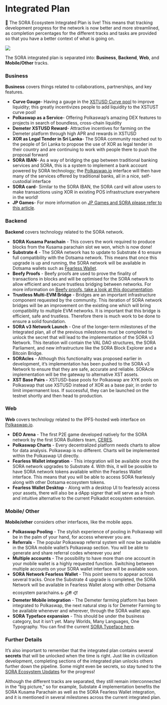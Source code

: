 # Integrated Plan

🎉 The SORA Ecosystem Integrated Plan is live! This means that tracking development progress for the network is now better and more streamlined, as completion percentages for the different tracks and tasks are provided so that you have a better context of what is going on.

![](https://sora.org/plan)

The SORA integrated plan is separated into: **Business**, **Backend**, **Web**, and **Mobile/Other** tracks.

### **Business**

**Business** covers things related to collaborations, partnerships, and key features.

- **Curve Gauge**- Having a gauge in the [XSTUSD Curve pool](https://curve.fi/factory/68) to improve liquidity; this greatly incentivizes people to add liquidity to the XSTUST curve pool!
- **Polkaswap as a Service**- Offering Polkaswap’s amazing DEX features to projects in search of boundless, cross-chain liquidity
- **Demeter XSTUSD Reward**- Attractive incentives for farming on the Demeter platform through high APR and rewards in XSTUSD
- **XOR as Legal Tender in Sri Lanka**- The SORA community reached out to the people of Sri Lanka to propose the use of XOR as legal tender in their country and are continuing to work with people there to push the proposal forward
- **SORA IBAN**- As a way of bridging the gap between traditional banking services and SORA, this is a system to implement a bank account powered by SORA technology; the [Polkaswap.io](http://polkaswap.io) interface will then have many of the services offered by traditional banks, all in a nice, self-custodial interface
- **SORA card**- Similar to the SORA IBAN, the SORA card will allow users to make transactions using XOR in existing POS infrastructure everywhere in the world!
- **JP Games**- For more information on [JP Games and SORA please refer to this article](https://medium.com/sora-xor/sora-xor-could-be-the-official-native-token-of-the-pegasus-world-kit-4ac45fd7cc32).

### **Backend**

**Backend** covers technology related to the SORA network.

- **SORA Kusama Parachain** - This covers the work required to produce blocks from the Kusama parachain slot we won, which is now done!
- **Substrate 4** - The SORA network has to update to Substrate 4 to ensure full compatibility with the Dotsama network. This means that once this upgrade is up and running, the SORA network will be available in Dotsama wallets such as [Fearless Wallet](https://fearlesswallet.io/).
- **Beefy Proofs** - Beefy proofs are used to prove the finality of transactions in blocks and will be optimised for the SORA network to allow efficient and secure trustless bridging between networks. For more information on [Beefy proofs, take a look at this documentation](https://github.com/paritytech/grandpa-bridge-gadget/blob/master/docs/beefy.md).
- **Trustless Multi-EVM Bridge** - Bridges are an important infrastructure component requested by the community. This iteration of SORA network bridges will be an improvement on the existing one which will bring compatibility to multiple EVM networks. It is important that this bridge is efficient, safe and trustless. Therefore there is much work to be done to ensure a solid foundation.
- **SORA v3 Network Launch** - One of the longer-term milestones of the Integrated plan, all of the previous milestones must be completed to unlock the secret that will lead to the implementation of the SORA v3 Network. This iteration will contain the VAL DAO structures, the SORA Parliament, and new infrastructure like the SORA Block Explorer and a Bitcoin Bridge.
- **SORAcles** - Although this functionality was proposed earlier in development, it’s implementation has been pushed to the SORA v3 Network to ensure that they are safe, accurate and reliable. SORAcle implementation will be the gateway to alternative XST assets.
- **XST Base Pairs -** XSTUSD-base pools for Polkaswap are XYK pools on Polkaswap that use XSTUSD instead of XOR as a base pair, in order to limit impermanent loss. If successful, they can be launched on the testnet shortly and then head to production.

### **Web**

**Web** covers technology related to the IPFS-hosted web interface on [Polkaswap.io](https://polkaswap.io/).

- **DEO Arena** - The first P2E game developed natively for the SORA network by the first SORA Builders team, [CERES](https://cerestoken.io/).
- **Polkaswap Charts** - Every decentralized platform needs charts to allow for data analysis. Polkaswap is no different. Charts will be implemented within the Polkaswap UI directly.
- **Fearless Wallet integration** - This integration will be available once the SORA network upgrades to Substrate 4. With this, it will be possible to have SORA network tokens available within the Fearless Wallet interface. This means that you will be able to access SORA fearlessly along with other Dotsama ecosystem tokens.
- **Fearless Wallet Desktop** - Along with a desktop UI to fearlessly access your assets, there will also be a dApp signer that will serve as a fresh and intuitive alternative to the current Polkadot ecosystem extension.

### **Mobile/ Other**

**Mobile/other** considers other interfaces, like the mobile apps.

- **Polkaswap Pooling** - The stylish experience of pooling in Polkaswap will be in the palm of your hand, for access wherever you are.
- **Referrals** - The popular Polkaswap referral system will now be available in the SORA mobile wallet’s Polkaswap section. You will be able to generate and share referral codes wherever you are!
- **Multiple accounts** - The possibility to have more than one account in your mobile wallet is a highly requested function. Switching between multiple accounts on your SORA wallet interface will be available soon.
- **SORA Network Fearless Wallet** - This point seems to appear across several tracks. Once the Substrate 4 upgrade is completed, the SORA Network will be available in Fearless Wallet along with other Dotsama ecosystem parachains.𒉡𒉎𒋼
- **Demeter Mobile integration** - The Demeter farming platform has been integrated to Polkaswap, the next natural step is for Demeter Farming to be available whenever and wherever, through the SORA wallet app.
- **SORA Typeface expansion** - This should be under the business category, but it isn’t yet. Many Worlds, Many Languages, One Typography. You can find the current [SORA Typeface here](https://fonts.google.com/specimen/Sora).

### Further Details

It’s also important to remember that the integrated plan contains several **secrets** that will be unlocked when the time is right. Just like in civilization development, completing sections of the integrated plan unlocks others further down the pipeline. Some might even be secrets, so stay tuned to the [SORA Ecosystem Updates](https://app.subsocial.network/@sora-xor) for the progress!

Although the different tracks are separated, they still remain interconnected in the “big picture,” so for example, Substate 4 implementation benefits the SORA Kusama Parachain as well as the SORA Fearless Wallet integration, and it is mentioned in several milestones across the current integrated plan.
